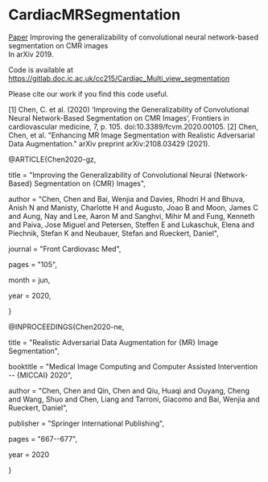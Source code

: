 # CardiacMRSegmentation

[Paper](https://arxiv.org/abs/1907.01268)
Improving the generalizability of convolutional neural network-based segmentation on CMR images <br>
In arXiv 2019.

Code is available at https://gitlab.doc.ic.ac.uk/cc215/Cardiac_Multi_view_segmentation


Please cite our work if you find this code useful.


[1] Chen, C. et al. (2020) ‘Improving the Generalizability of Convolutional Neural Network-Based Segmentation on CMR Images’, Frontiers in cardiovascular medicine, 7, p. 105. doi:10.3389/fcvm.2020.00105.
[2] Chen, Chen, et al. "Enhancing MR Image Segmentation with Realistic Adversarial Data Augmentation." arXiv preprint arXiv:2108.03429 (2021).





@ARTICLE{Chen2020-gz,

  title         = "Improving the Generalizability of Convolutional Neural
                   {Network-Based} Segmentation on {CMR} Images",
       
  author        = "Chen, Chen and Bai, Wenjia and Davies, Rhodri H and Bhuva,
                   Anish N and Manisty, Charlotte H and Augusto, Joao B and
                   Moon, James C and Aung, Nay and Lee, Aaron M and Sanghvi,
                   Mihir M and Fung, Kenneth and Paiva, Jose Miguel and
                   Petersen, Steffen E and Lukaschuk, Elena and Piechnik,
                   Stefan K and Neubauer, Stefan and Rueckert, Daniel",
                   
  journal       = "Front Cardiovasc Med",
  
  pages         = "105",
  
  month         =  jun,
  
  year          =  2020,
  
  
}

@INPROCEEDINGS{Chen2020-ne,

  title     = "Realistic Adversarial Data Augmentation for {MR} Image
               Segmentation",
               
  booktitle = "Medical Image Computing and Computer Assisted Intervention --
               {MICCAI} 2020",
               
  author    = "Chen, Chen and Qin, Chen and Qiu, Huaqi and Ouyang, Cheng and
               Wang, Shuo and Chen, Liang and Tarroni, Giacomo and Bai, Wenjia
               and Rueckert, Daniel",
               
  publisher = "Springer International Publishing",
  
  pages     = "667--677",
  
  year      =  2020
  
}
